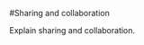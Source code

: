 <a name="sharing-and-collaboration"></a>
#Sharing and collaboration

Explain sharing and collaboration.